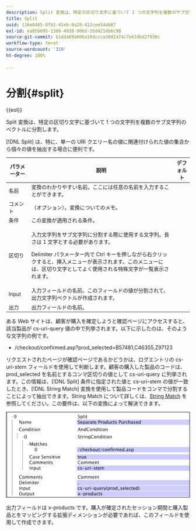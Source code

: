 ```yaml
---
description: Split 変換は、特定の区切り文字に基づいて 1 つの文字列を複数のサブ文字列のベクトルに分割します。
title: Split
uuid: 116e8465-8fb1-41eb-9a28-412cee54ab87
exl-id: ea85b095-1306-4938-906d-35d421db6c98
source-git-commit: b1dda69a606a16dccca30d2a74c7e63dbd27936c
workflow-type: tm+mt
source-wordcount: '319'
ht-degree: 100%

---
```


# 分割{#split}

{{eol}}

Split 変換は、特定の区切り文字に基づいて 1 つの文字列を複数のサブ文字列のベクトルに分割します。

[!DNL Split] は、特に、単一の URI クエリー名の値に関連付けられた値の集合から個々の値を抽出する場合に便利です。

<table id="table_C97DA4E45DA844FAB8D61AABA22FF809"> 
 <thead> 
  <tr> 
   <th colname="col1" class="entry"> パラメーター </th> 
   <th colname="col2" class="entry"> 説明 </th> 
   <th colname="col3" class="entry"> デフォルト </th> 
  </tr> 
 </thead>
 <tbody> 
  <tr> 
   <td colname="col1"> 名前 </td> 
   <td colname="col2"> 変換のわかりやすい名前。ここには任意の名前を入力することができます。 </td> 
   <td colname="col3"> </td> 
  </tr> 
  <tr> 
   <td colname="col1"> コメント </td> 
   <td colname="col2"> （オプション）。変換についてのメモ。 </td> 
   <td colname="col3"> </td> 
  </tr> 
  <tr> 
   <td colname="col1"> 条件 </td> 
   <td colname="col2"> この変換が適用される条件。 </td> 
   <td colname="col3"> </td> 
  </tr> 
  <tr> 
   <td colname="col1"> 区切り </td> 
   <td colname="col2"> <p>入力文字列をサブ文字列に分割する際に使用する文字列。長さは 1 文字とする必要があります。 </p> <p> Delimiter パラメーター内で Ctrl キーを押しながら右クリックすると、挿入メニューが表示されます。このメニューには、区切り文字としてよく使用される特殊文字が一覧表示されます。 </p> </td> 
   <td colname="col3"> </td> 
  </tr> 
  <tr> 
   <td colname="col1"> Input </td> 
   <td colname="col2"> 入力フィールドの名前。このフィールドの値が分割されて、出力文字列ベクトルが作成されます。 </td> 
   <td colname="col3"> </td> 
  </tr> 
  <tr> 
   <td colname="col1"> 出力 </td> 
   <td colname="col2"> 出力フィールドの名前。 </td> 
   <td colname="col3"> </td> 
  </tr> 
 </tbody> 
</table>

ある Web サイトは、顧客が購入を確定しようと確認ページにアクセスすると、該当製品が cs-uri-query 値の中で列挙されます。以下に示したのは、そのような文字列の例です。

* /checkout/confirmed.asp?prod_selected=B57481,C46355,Z97123

リクエストされたページが確認ページであるかどうかは、ログエントリの cs-uri-stem フィールドを使用して判断します。顧客の購入した製品のコードは、prod_selected を名前とするコンマ区切りの値として cs-uri-query に列挙されます。この情報は、[!DNL Split] 条件に指定された値と cs-uri-stem の値が一致したとき、[!DNL String Match] 変換を使用して製品コードをコンマで分割することによって抽出できます。String Match について詳しくは、[String Match](../../../../../home/c-dataset-const-proc/c-conditions/c-test-ops/c-test-op-con.md#section-f8d132085c6b4500bfbe4515b848142f) を参照してください。この要件は、以下の変換によって解決できます。

![](assets/cfg_TransformationType_Split.png)

出力フィールドは x-products です。購入が確定されたセッション期間と購入製品とをマッピングする拡張ディメンションが必要であれば、このフィールドを使用して作成できます。
